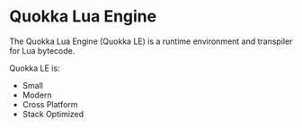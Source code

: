 Quokka Lua Engine
====

The Quokka Lua Engine (Quokka LE) is a runtime environment and transpiler for Lua bytecode.  

Quokka LE is:
- Small
- Modern
- Cross Platform
- Stack Optimized

